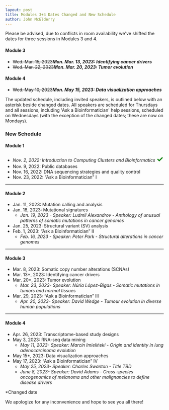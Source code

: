 ```yaml
---
layout: post
title: Modules 3+4 Dates Changed and New Schedule
author: John McElderry
---
```


Please be advised, due to conflicts in room availability we've shifted the dates for three sessions in Modules 3 and 4.

#### Module 3
- ~~Wed. Mar. 15, 2023~~***Mon. Mar. 13, 2023: Identifying cancer drivers***
- ~~Wed. Mar. 22, 2023~~***Mon. Mar. 20, 2023: Tumor evolution***

#### Module 4
- ~~Wed. May 10, 2023~~***Mon. May 15, 2023: Data visualization approaches***


The updated schedule, including invited speakers, is outlined below with an asterisk beside changed dates. All speakers are scheduled for Thursdays and all sessions, including 'Ask a Bioinformatician' help sessions, scheduled on Wednesdays (with the exception of the changed dates; these are now on Mondays).

### New Schedule

#### Module 1
- *Nov. 2, 2022: Introduction to Computing Clusters and Bioinformatics* <span style="color: green;font-size:25px;"><b>&#x2713;</b></span>
- Nov. 9, 2022: Public databases
- Nov. 16, 2022: DNA sequencing strategies and quality control
- Nov. 23, 2022: “Ask a Bioinformatician” I

---
#### Module 2
- Jan. 11, 2023: Mutation calling and analysis
- Jan. 18, 2023: Mutational signatures
  - *Jan. 19, 2023 - Speaker: Ludmil Alexandrov - Anthology of unusual patterns of somatic mutations in cancer genomes*
- Jan. 25, 2023: Structural variant (SV) analysis
- Feb. 1, 2023: “Ask a Bioinformatician” II
  - *Feb. 16, 2023 - Speaker: Peter Park - Structural alterations in cancer genomes*

---
#### Module 3
- Mar. 8, 2023: Somatic copy number alterations (SCNAs)
- Mar. 13*, 2023: Identifying cancer drivers
- Mar. 20*, 2023: Tumor evolution
  - *Mar. 23, 2023- Speaker: Núria López-Bigas - Somatic mutations in tumors and normal tissues*
- Mar. 29, 2023: “Ask a Bioinformatician” III
  - *Apr. 20, 2023- Speaker: David Wedge - Tumour evolution in diverse human populations*

---
#### Module 4
- Apr. 26, 2023: Transcriptome-based study designs
- May 3, 2023: RNA-seq data mining
  - *May 11, 2023- Speaker: Marcin Imieliński - Origin and identity in lung adenocarcinoma evolution*
- May 15*, 2023: Data visualization approaches
- May 17, 2023: “Ask a Bioinformatician” IV
  - *May 25, 2023- Speaker: Charles Swanton - Title TBD*
  - *June 8, 2023- Speaker: David Adams - Cross-species oncogenomics of melanoma and other malignancies to define disease drivers*

*Changed date

We apologize for any inconvenience and hope to see you all there!
